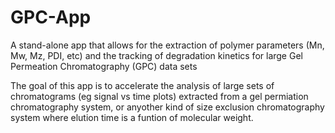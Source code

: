 # GPC-App
A stand-alone app that allows for the extraction of polymer parameters (Mn, Mw, Mz, PDI, etc) and the tracking of degradation kinetics for large Gel Permeation Chromatography (GPC) data sets 


The goal of this app is to accelerate the analysis of large sets of chromatograms (eg signal vs time plots) extracted from a gel permiation chromatography system, or anyother kind of size exclusion chromatography system where elution time is a funtion of molecular weight. 
